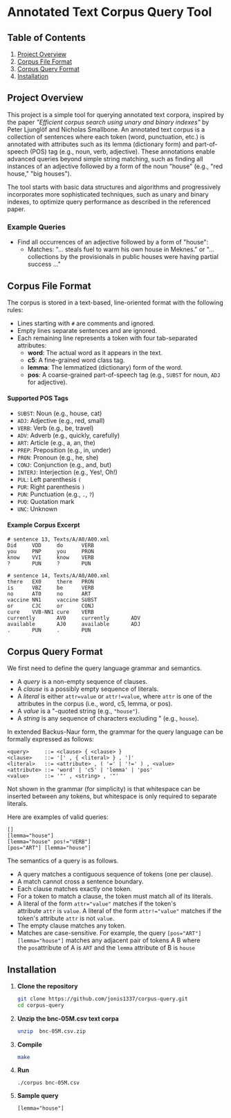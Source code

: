 # Annotated Text Corpus Query Tool

## Table of Contents
1. [Project Overview](#project-overview)
2. [Corpus File Format](#corpus-file-format)
3. [Corpus Query Format](#corpus-query-format)
4. [Installation](#installation)

## Project Overview

This project is a simple tool for querying annotated text corpora, inspired by the paper *"Efficient corpus search using unary and binary indexes"* by Peter Ljunglöf and Nicholas Smallbone. An annotated text corpus is a collection of sentences where each token (word, punctuation, etc.) is annotated with attributes such as its lemma (dictionary form) and part-of-speech (POS) tag (e.g., noun, verb, adjective). These annotations enable advanced queries beyond simple string matching, such as finding all instances of an adjective followed by a form of the noun "house" (e.g., "red house," "big houses").

The tool starts with basic data structures and algorithms and progressively incorporates more sophisticated techniques, such as unary and binary indexes, to optimize query performance as described in the referenced paper.

### Example Queries
- Find all occurrences of an adjective followed by a form of "house":
  - Matches: "… steals fuel to warm his own house in Meknes." or "… collections by the provisionals in public houses were having partial success …"

## Corpus File Format
The corpus is stored in a text-based, line-oriented format with the following rules:
- Lines starting with `#` are comments and ignored.
- Empty lines separate sentences and are ignored.
- Each remaining line represents a token with four tab-separated attributes:
  - **word**: The actual word as it appears in the text.
  - **c5**: A fine-grained word class tag.
  - **lemma**: The lemmatized (dictionary) form of the word.
  - **pos**: A coarse-grained part-of-speech tag (e.g., `SUBST` for noun, `ADJ` for adjective).

#### Supported POS Tags
- `SUBST`: Noun (e.g., house, cat)
- `ADJ`: Adjective (e.g., red, small)
- `VERB`: Verb (e.g., be, travel)
- `ADV`: Adverb (e.g., quickly, carefully)
- `ART`: Article (e.g., a, an, the)
- `PREP`: Preposition (e.g., in, under)
- `PRON`: Pronoun (e.g., he, she)
- `CONJ`: Conjunction (e.g., and, but)
- `INTERJ`: Interjection (e.g., Yes!, Oh!)
- `PUL`: Left parenthesis `(`
- `PUR`: Right parenthesis `)`
- `PUN`: Punctuation (e.g., `.`, `?`)
- `PUQ`: Quotation mark
- `UNC`: Unknown

#### Example Corpus Excerpt
 ```
# sentence 13, Texts/A/A0/A00.xml
Did     VDD     do      VERB
you     PNP     you     PRON
know    VVI     know    VERB
?       PUN     ?       PUN

# sentence 14, Texts/A/A0/A00.xml
there   EX0     there   PRON
is      VBZ     be      VERB
no      AT0     no      ART
vaccine NN1     vaccine SUBST
or      CJC     or      CONJ
cure    VVB-NN1 cure    VERB
currently       AV0     currently       ADV
available       AJ0     available       ADJ
.       PUN     .       PUN

```

## Corpus Query Format
We first need to define the query language grammar and semantics.

-   A *query* is a non-empty sequence of clauses.
-   A *clause* is a possibly empty sequence of literals.
-   A *literal* is either `attr=value` or `attr!=value`, where `attr` is one of the attributes in the corpus (i.e., word, c5, lemma, or pos).
-   A *value* is a "-quoted string (e.g., `"house"`).
-   A *string* is any sequence of characters excluding " (e.g., `house`).

In extended Backus-Naur form, the grammar for the query language can be formally expressed as follows:
```
<query>     ::= <clause> { <clause> }
<clause>    ::= '[' , { <literal> } , ']'
<literal>   ::= <attribute> , ( '=' | '!=' ) , <value>
<attribute> ::= 'word' | 'c5' | 'lemma' | 'pos'
<value>     ::= '"' , <string> , '"'
```
Not shown in the grammar (for simplicity) is that whitespace can be inserted between any tokens, but whitespace is only required to separate literals.

Here are examples of valid queries:
```
[]
[lemma="house"]
[lemma="house" pos!="VERB"]
[pos="ART"] [lemma="house"]
```
The semantics of a query is as follows.

-   A query matches a contiguous sequence of tokens (one per clause).
-   A match cannot cross a sentence boundary.
-   Each clause matches exactly one token.
-   For a token to match a clause, the token must match all of its literals.
-   A literal of the form `attr="value"` matches if the token's attribute `attr` is `value`. A literal of the form `attr!="value"` matches if the token's attribute `attr` is not `value`.
-   The empty clause matches any token.
-   Matches are case-sensitive.
 For example, the query `[pos="ART"] [lemma="house"]` matches any adjacent pair of tokens A B where the `pos`attribute of A is `ART` and the `lemma` attribute of B is `house`

 ## Installation
1. **Clone the repository**
   ```bash
   git clone https://github.com/jonis1337/corpus-query.git
   cd corpus-query
   ```
2. **Unzip the bnc-05M.csv text corpa**
   ```bash
   unzip  bnc-05M.csv.zip
   ```
3. **Compile**
    ```bash
    make
    ```
4. **Run**
    ```
    ./corpus bnc-05M.csv
    ```
5. **Sample query**
    ```
    [lemma="house"]
    ```

